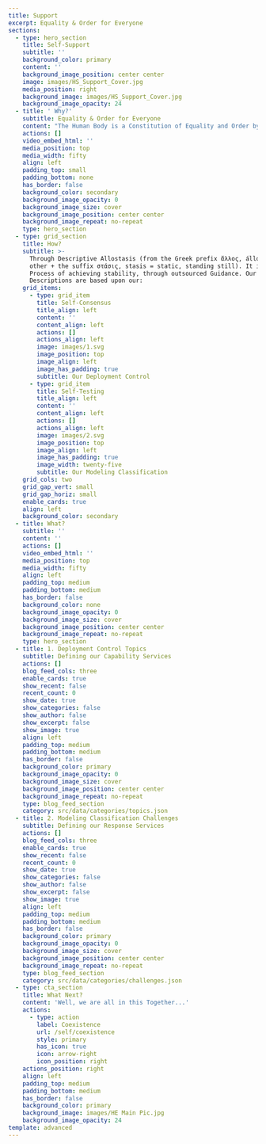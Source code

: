 ```yaml
---
title: Support
excerpt: Equality & Order for Everyone
sections:
  - type: hero_section
    title: Self-Support
    subtitle: ''
    background_color: primary
    content: ''
    background_image_position: center center
    image: images/HS_Support_Cover.jpg
    media_position: right
    background_image: images/HS_Support_Cover.jpg
    background_image_opacity: 24
  - title: ' Why?'
    subtitle: Equality & Order for Everyone
    content: "The Human Body is a Constitution of Equality and Order by Design. It's Symmetry, and Homeostatic State prescribe, describe and predict the means for Self-Support.\n\n\U0001F64FSelf-Support\U0001F64F allows us to have the Capability to Practically Be the best version of ourselves, and within an Environment which is part of us."
    actions: []
    video_embed_html: ''
    media_position: top
    media_width: fifty
    align: left
    padding_top: small
    padding_bottom: none
    has_border: false
    background_color: secondary
    background_image_opacity: 0
    background_image_size: cover
    background_image_position: center center
    background_image_repeat: no-repeat
    type: hero_section
  - type: grid_section
    title: How?
    subtitle: >-
      Through Descriptive Allostasis (from the Greek prefix ἄλλος, állos, =
      other + the suffix στάσις, stasis = static, standing still). It is the
      Process of achieving stability, through outsourced Guidance. Our
      Descriptions are based upon our:
    grid_items:
      - type: grid_item
        title: Self-Consensus
        title_align: left
        content: ''
        content_align: left
        actions: []
        actions_align: left
        image: images/1.svg
        image_position: top
        image_align: left
        image_has_padding: true
        subtitle: Our Deployment Control
      - type: grid_item
        title: Self-Testing
        title_align: left
        content: ''
        content_align: left
        actions: []
        actions_align: left
        image: images/2.svg
        image_position: top
        image_align: left
        image_has_padding: true
        image_width: twenty-five
        subtitle: Our Modeling Classification
    grid_cols: two
    grid_gap_vert: small
    grid_gap_horiz: small
    enable_cards: true
    align: left
    background_color: secondary
  - title: What?
    subtitle: ''
    content: ''
    actions: []
    video_embed_html: ''
    media_position: top
    media_width: fifty
    align: left
    padding_top: medium
    padding_bottom: medium
    has_border: false
    background_color: none
    background_image_opacity: 0
    background_image_size: cover
    background_image_position: center center
    background_image_repeat: no-repeat
    type: hero_section
  - title: 1. Deployment Control Topics
    subtitle: Defining our Capability Services
    actions: []
    blog_feed_cols: three
    enable_cards: true
    show_recent: false
    recent_count: 0
    show_date: true
    show_categories: false
    show_author: false
    show_excerpt: false
    show_image: true
    align: left
    padding_top: medium
    padding_bottom: medium
    has_border: false
    background_color: primary
    background_image_opacity: 0
    background_image_size: cover
    background_image_position: center center
    background_image_repeat: no-repeat
    type: blog_feed_section
    category: src/data/categories/topics.json
  - title: 2. Modeling Classification Challenges
    subtitle: Defining our Response Services
    actions: []
    blog_feed_cols: three
    enable_cards: true
    show_recent: false
    recent_count: 0
    show_date: true
    show_categories: false
    show_author: false
    show_excerpt: false
    show_image: true
    align: left
    padding_top: medium
    padding_bottom: medium
    has_border: false
    background_color: primary
    background_image_opacity: 0
    background_image_size: cover
    background_image_position: center center
    background_image_repeat: no-repeat
    type: blog_feed_section
    category: src/data/categories/challenges.json
  - type: cta_section
    title: What Next?
    content: 'Well, we are all in this Together...'
    actions:
      - type: action
        label: Coexistence
        url: /self/coexistence
        style: primary
        has_icon: true
        icon: arrow-right
        icon_position: right
    actions_position: right
    align: left
    padding_top: medium
    padding_bottom: medium
    has_border: false
    background_color: primary
    background_image: images/HE Main Pic.jpg
    background_image_opacity: 24
template: advanced
---
```

